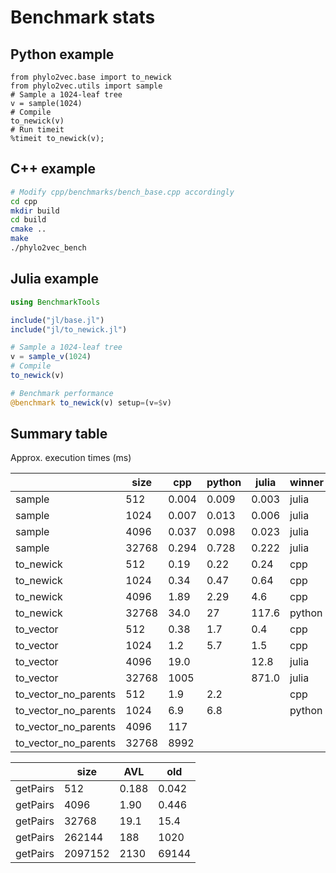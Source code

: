 # Benchmark stats

## Python example

```ipython
from phylo2vec.base import to_newick
from phylo2vec.utils import sample
# Sample a 1024-leaf tree
v = sample(1024)
# Compile
to_newick(v)
# Run timeit
%timeit to_newick(v);
```

## C++ example

```bash
# Modify cpp/benchmarks/bench_base.cpp accordingly
cd cpp
mkdir build
cd build
cmake ..
make
./phylo2vec_bench
```

## Julia example

```julia
using BenchmarkTools

include("jl/base.jl")
include("jl/to_newick.jl")

# Sample a 1024-leaf tree
v = sample_v(1024)
# Compile
to_newick(v)

# Benchmark performance
@benchmark to_newick(v) setup=(v=$v)
```

## Summary table

Approx. execution times (ms)

|                      | size  | cpp   | python | julia | winner |
|----------------------|------ |------ |--------|-------|--------|
| sample               | 512   | 0.004 | 0.009  | 0.003 | julia  |
| sample               | 1024  | 0.007 | 0.013  | 0.006 | julia  |
| sample               | 4096  | 0.037 | 0.098  | 0.023 | julia  |
| sample               | 32768 | 0.294 | 0.728  | 0.222 | julia  |
| to_newick            | 512   | 0.19  | 0.22   | 0.24  | cpp    |
| to_newick            | 1024  | 0.34  | 0.47   | 0.64  | cpp    |
| to_newick            | 4096  | 1.89  | 2.29   | 4.6   | cpp    |
| to_newick            | 32768 | 34.0  | 27     | 117.6 | python |
| to_vector            | 512   | 0.38  | 1.7    | 0.4   | cpp    |
| to_vector            | 1024  | 1.2   | 5.7    | 1.5   | cpp    |
| to_vector            | 4096  | 19.0  |        | 12.8  | julia  |
| to_vector            | 32768 | 1005  |        | 871.0 | julia  |
| to_vector_no_parents | 512   | 1.9   | 2.2    |       | cpp    |
| to_vector_no_parents | 1024  | 6.9   | 6.8    |       | python |
| to_vector_no_parents | 4096  | 117   |        |       |        |
| to_vector_no_parents | 32768 | 8992  |        |       |        |

|                      | size     | AVL   | old    |
|----------------------|----------|------ |--------|
| getPairs             | 512      | 0.188 | 0.042  |
| getPairs             | 4096     | 1.90  | 0.446  |
| getPairs             | 32768    | 19.1  | 15.4   |
| getPairs             | 262144   | 188   | 1020   |
| getPairs             | 2097152  | 2130  | 69144  |
